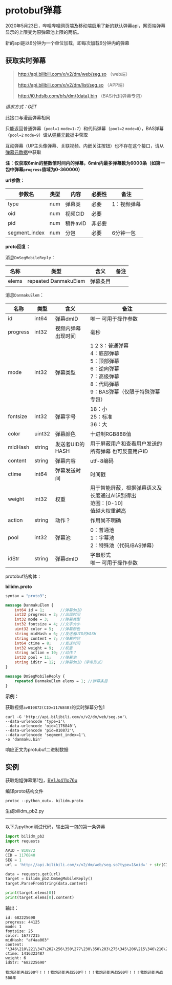 # protobuf弹幕

2020年5月23日，哔哩哔哩网页端及移动端启用了新的默认弹幕api，网页端弹幕显示的上限变为原弹幕池上限的两倍。

新的api是以6分钟为一个单位加载，即每次加载6分钟内的弹幕

## 获取实时弹幕

> http://api.bilibili.com/x/v2/dm/web/seg.so （web端）
>
> http://api.bilibili.com/x/v2/dm/list/seg.so （APP端）
>
> http://i0.hdslb.com/bfs/dm/{data}.bin （BAS/代码弹幕专包）

*请求方式：GET*

此接口与漫画弹幕相同

只能返回普通弹幕（`pool=1` `mode=1-7`）和代码弹幕（`pool=2` `mode=8`），BAS弹幕（`pool=2` `mode=9`）请从[弹幕元数据](danmaku_view_proto.md)中获取

互动弹幕（UP主头像弹幕、关联视频、内嵌关注按钮）也不存在这个接口，请从[弹幕元数据](danmaku_view_proto.md)中获取

**注：仅获取6min的整数倍时间内的弹幕，6min内最多弹幕数为6000条（如第一包中弹幕`progress`值域为0-360000）**

**url参数：**

| 参数名        | 类型 | 内容     | 必要性 | 备注        |
| ------------- | ---- | -------- | ------ | ----------- |
| type          | num  | 弹幕类   | 必要   | 1：视频弹幕 |
| oid           | num  | 视频CID  | 必要   |             |
| pid           | num  | 稿件avID | 非必要 |             |
| segment_index | num  | 分包     | 必要   | 6分钟一包   |

**proto回复：**

消息`DmSegMobileReply`：

| 名称  | 类型                 | 含义     | 备注 |
| ----- | -------------------- | -------- | ---- |
| elems | repeated DanmakuElem | 弹幕条目 |      |

消息`DanmakuElem`：

| 名称     | 类型   | 含义               | 备注                                                         |
| -------- | ------ | ------------------ | ------------------------------------------------------------ |
| id       | int64  | 弹幕dmID           | 唯一  可用于操作参数                                         |
| progress | int32  | 视频内弹幕出现时间 | 毫秒                                                         |
| mode     | int32  | 弹幕类型           | 1 2 3：普通弹幕<br />4：底部弹幕<br />5：顶部弹幕<br />6：逆向弹幕<br />7：高级弹幕<br />8：代码弹幕<br />9：BAS弹幕（仅限于特殊弹幕专包） |
| fontsize | int32  | 弹幕字号           | 18：小<br />25：标准<br />36：大                             |
| color    | uint32 | 弹幕颜色           | 十进制RGB888值                                               |
| midHash  | string | 发送者UID的HASH    | 用于屏蔽用户和查看用户发送的所有弹幕   也可反查用户ID        |
| content  | string | 弹幕内容           | utf-8编码                                                    |
| ctime    | int64  | 弹幕发送时间       | 时间戳                                                       |
| weight   | int32  | 权重               | 用于智能屏蔽，根据弹幕语义及长度通过AI识别得出<br />范围：[0-10]<br />值越大权重越高 |
| action   | string | 动作？             | 作用尚不明确                                                 |
| pool     | int32  | 弹幕池             | 0：普通池<br />1：字幕池<br />2：特殊池（代码/BAS弹幕）      |
| idStr    | string | 弹幕dmID           | 字串形式<br />唯一  可用于操作参数                           |

protobuf结构体：

**bilidm.proto**

```protobuf
syntax = "proto3";

message DanmakuElem {
    int64 id = 1;       //弹幕dmID
    int32 progress = 2; //出现时间
    int32 mode = 3;     //弹幕类型
    int32 fontsize = 4; //文字大小
    uint32 color = 5;   //弹幕颜色
    string midHash = 6; //发送者UID的HASH
    string content = 7; //弹幕内容
    int64 ctime = 8;    //发送时间
    int32 weight = 9;   //权重
    string action = 10; //动作？
    int32 pool = 11;    //弹幕池
    string idStr = 12;  //弹幕dmID（字串形式）
}

message DmSegMobileReply {
    repeated DanmakuElem elems = 1; //弹幕条目
}
```

**示例：**

获取视频`av810872(CID=1176840)`的实时弹幕分包1

```shell
curl -G 'http://api.bilibili.com/x/v2/dm/web/seg.so'\
--data-urlencode 'type=1'\
--data-urlencode 'oid=1176840'\
--data-urlencode 'pid=810872'\
--data-urlencode 'segment_index=1'\
-o 'danmaku.bin'
```

响应正文为protubuf二进制数据

## 实例

获取炮姐弹幕第1包，[BV1Js411o76u](https://www.bilibili.com/video/BV1Js411o76u)

编译proto结构文件

```shell
protoc --python_out=. bilidm.proto
```

生成bilidm_pb2.py

---

以下为python测试代码，输出第一包的第一条弹幕

```python
import bilidm_pb2
import requests

AVID = 810872
CID = 1176840
SEG = 1
url = 'http://api.bilibili.com/x/v2/dm/web/seg.so?type=1&oid=' + str(CID) + '&pid=' + str(AVID) + '&segment_index=' + str(SEG)

data = requests.get(url)
target = bilidm_pb2.DmSegMobileReply()
target.ParseFromString(data.content)

print(target.elems[0])
print(target.elems[0].content)
```

输出：

```
id: 682225690
progress: 44125
mode: 1
fontsize: 25
color: 16777215
midHash: "af4aa003"
content: "\346\210\221\347\202\256\350\277\230\350\203\275\345\206\215\346\210\230500\345\271\264\357\274\201\357\274\201\357\274\201\346\210\221\347\202\256\350\277\230\350\203\275\345\206\215\346\210\230500\345\271\264\357\274\201\357\274\201\357\274\201\346\210\221\347\202\256\350\277\230\350\203\275\345\206\215\346\210\230500\345\271\264\357\274\201\357\274\201\357\274\201\346\210\221\347\202\256\350\277\230\350\203\275\345\206\215\346\210\230500\345\271\264"
ctime: 1416323487
weight: 6
idStr: "682225690"

我炮还能再战500年！！！我炮还能再战500年！！！我炮还能再战500年！！！我炮还能再战500年
```
